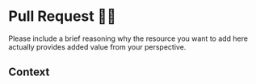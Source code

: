 # Pull Request 👋🏽

Please include a brief reasoning why the resource you want to add here actually provides added value from your perspective.

## Context
